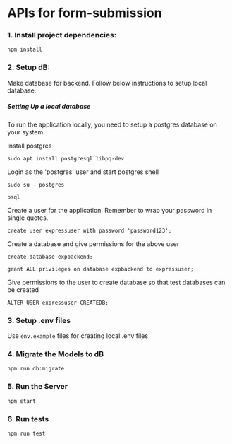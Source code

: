 # APIs for form-submission

### 1. Install project dependencies:

`npm install`

### 2. Setup dB:

Make database for backend.
Follow below instructions to setup local database.

##### Setting Up a local database

To run the application locally, you need to setup a postgres database on your system.

Install postgres

`sudo apt install postgresql libpq-dev`

Login as the 'postgres' user and start postgres shell

`sudo su - postgres`

`psql`

Create a user for the application.
Remember to wrap your password in single quotes.

`create user expressuser with password 'password123';`

Create a database and give permissions for the above user

`create database expbackend;`

`grant ALL privileges on database expbackend to expressuser;`

Give permissions to the user to create database so that test databases can be created

`ALTER USER expressuser CREATEDB;`

### 3. Setup .env files

Use `env.example` files for creating local .env files

### 4. Migrate the Models to dB

`npm run db:migrate`

### 5. Run the Server

`npm start`

### 6. Run tests

`npm run test`
